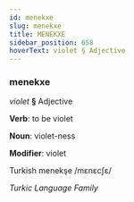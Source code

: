 ```yaml
---
id: menekxe
slug: menekxe
title: MENEKXE
sidebar_position: 658
hoverText: violet § Adjective
---
```


### menekxe

*violet* **§** Adjective

**Verb**: to be violet

**Noun**: violet-ness

**Modifier**: violet

Turkish menekşe /mɛnɛcʃɛ/

*Turkic Language Family*